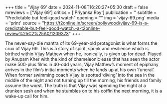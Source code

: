 +++
title = 'Vijay 69'
date = 2024-11-08T16:20:27+05:30
draft = false
mreviews = ['Vijay 69']
critics = ['Priyanka Roy']
publication = ''
subtitle = "Predictable but feel-good watch"
opening = ""
img = 'vijay-69.png'
media = 'print'
source = "https://t2online.in/screen/bollywood/vijay-69-is-a-predictable-but-feel-good-watch.-a-t2online-review%25C2%25A0/1209373"
+++

The never-say-die mantra of its 69-year-old protagonist is what forms the crux of Vijay 69. This is a story of spirit, spunk and resilience which is birthed within Vijay Mathew when he, ironically, is given up for dead. Played by Anupam Kher with the kind of chameleonic ease that has seen the actor make 500-plus films in 40-odd years, Vijay Mathew’s moment of epiphany arrives in the film’s initial moments when he lands up at his own ‘funeral’. When former swimming coach Vijay is spotted ‘diving’ into the sea in the middle of the night and not turning up till the morning, his friends and family assume the worst. The truth is that Vijay was spending the night at a drunken sesh and when he stumbles on to his coffin the next morning, it is a wake-up call for him.
